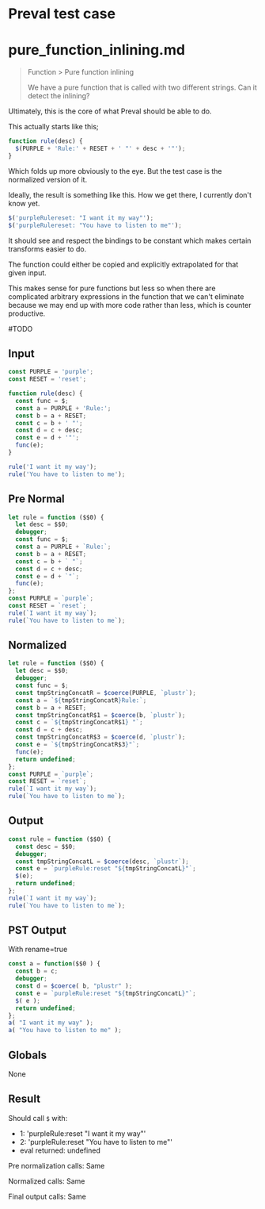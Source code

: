 # Preval test case

# pure_function_inlining.md

> Function > Pure function inlining
>
> We have a pure function that is called with two different strings. Can it detect the inlining?

Ultimately, this is the core of what Preval should be able to do.

This actually starts like this;

```js
function rule(desc) {
  $(PURPLE + 'Rule:' + RESET + ' "' + desc + '"');
}
```

Which folds up more obviously to the eye. But the test case is the normalized version of it.

Ideally, the result is something like this. How we get there, I currently don't know yet.

```js
$('purpleRulereset: "I want it my way"');
$('purpleRulereset: "You have to listen to me"');
```

It should see and respect the bindings to be constant which makes certain transforms easier to do.

The function could either be copied and explicitly extrapolated for that given input.

This makes sense for pure functions but less so when there are complicated arbitrary expressions in the function that we can't eliminate because we may end up with more code rather than less, which is counter productive.

#TODO

## Input

`````js filename=intro
const PURPLE = 'purple';
const RESET = 'reset';

function rule(desc) {
  const func = $;
  const a = PURPLE + 'Rule:';
  const b = a + RESET;
  const c = b + ' "';
  const d = c + desc;
  const e = d + '"';
  func(e);
}

rule('I want it my way');
rule('You have to listen to me');
`````

## Pre Normal


`````js filename=intro
let rule = function ($$0) {
  let desc = $$0;
  debugger;
  const func = $;
  const a = PURPLE + `Rule:`;
  const b = a + RESET;
  const c = b + ` "`;
  const d = c + desc;
  const e = d + `"`;
  func(e);
};
const PURPLE = `purple`;
const RESET = `reset`;
rule(`I want it my way`);
rule(`You have to listen to me`);
`````

## Normalized


`````js filename=intro
let rule = function ($$0) {
  let desc = $$0;
  debugger;
  const func = $;
  const tmpStringConcatR = $coerce(PURPLE, `plustr`);
  const a = `${tmpStringConcatR}Rule:`;
  const b = a + RESET;
  const tmpStringConcatR$1 = $coerce(b, `plustr`);
  const c = `${tmpStringConcatR$1} "`;
  const d = c + desc;
  const tmpStringConcatR$3 = $coerce(d, `plustr`);
  const e = `${tmpStringConcatR$3}"`;
  func(e);
  return undefined;
};
const PURPLE = `purple`;
const RESET = `reset`;
rule(`I want it my way`);
rule(`You have to listen to me`);
`````

## Output


`````js filename=intro
const rule = function ($$0) {
  const desc = $$0;
  debugger;
  const tmpStringConcatL = $coerce(desc, `plustr`);
  const e = `purpleRule:reset "${tmpStringConcatL}"`;
  $(e);
  return undefined;
};
rule(`I want it my way`);
rule(`You have to listen to me`);
`````

## PST Output

With rename=true

`````js filename=intro
const a = function($$0 ) {
  const b = c;
  debugger;
  const d = $coerce( b, "plustr" );
  const e = `purpleRule:reset "${tmpStringConcatL}"`;
  $( e );
  return undefined;
};
a( "I want it my way" );
a( "You have to listen to me" );
`````

## Globals

None

## Result

Should call `$` with:
 - 1: 'purpleRule:reset "I want it my way"'
 - 2: 'purpleRule:reset "You have to listen to me"'
 - eval returned: undefined

Pre normalization calls: Same

Normalized calls: Same

Final output calls: Same
